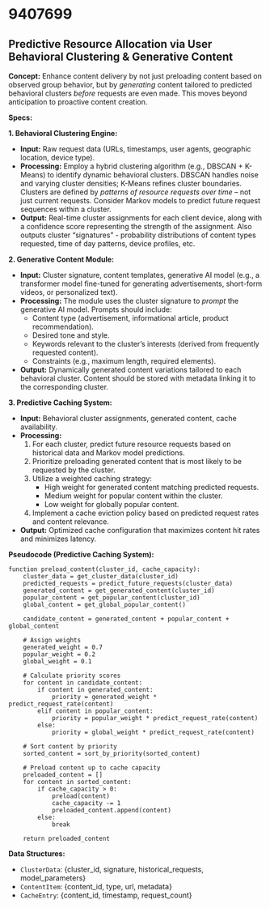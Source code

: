 # 9407699

## Predictive Resource Allocation via User Behavioral Clustering & Generative Content

**Concept:** Enhance content delivery by not just preloading content based on observed group behavior, but by *generating* content tailored to predicted behavioral clusters *before* requests are even made. This moves beyond anticipation to proactive content creation.

**Specs:**

**1. Behavioral Clustering Engine:**

*   **Input:** Raw request data (URLs, timestamps, user agents, geographic location, device type).
*   **Processing:** Employ a hybrid clustering algorithm (e.g., DBSCAN + K-Means) to identify dynamic behavioral clusters.  DBSCAN handles noise and varying cluster densities; K-Means refines cluster boundaries.  Clusters are defined by *patterns of resource requests over time* – not just current requests. Consider Markov models to predict future request sequences within a cluster.
*   **Output:** Real-time cluster assignments for each client device, along with a confidence score representing the strength of the assignment.  Also outputs cluster “signatures” - probability distributions of content types requested, time of day patterns, device profiles, etc.

**2. Generative Content Module:**

*   **Input:** Cluster signature, content templates, generative AI model (e.g., a transformer model fine-tuned for generating advertisements, short-form videos, or personalized text).
*   **Processing:** The module uses the cluster signature to *prompt* the generative AI model. Prompts should include:
    *   Content type (advertisement, informational article, product recommendation).
    *   Desired tone and style.
    *   Keywords relevant to the cluster’s interests (derived from frequently requested content).
    *   Constraints (e.g., maximum length, required elements).
*   **Output:** Dynamically generated content variations tailored to each behavioral cluster.  Content should be stored with metadata linking it to the corresponding cluster.

**3. Predictive Caching System:**

*   **Input:** Behavioral cluster assignments, generated content, cache availability.
*   **Processing:**
    1.  For each cluster, predict future resource requests based on historical data and Markov model predictions.
    2.  Prioritize preloading generated content that is most likely to be requested by the cluster.
    3.  Utilize a weighted caching strategy:
        *   High weight for generated content matching predicted requests.
        *   Medium weight for popular content within the cluster.
        *   Low weight for globally popular content.
    4.  Implement a cache eviction policy based on predicted request rates and content relevance.
*   **Output:** Optimized cache configuration that maximizes content hit rates and minimizes latency.

**Pseudocode (Predictive Caching System):**

```
function preload_content(cluster_id, cache_capacity):
    cluster_data = get_cluster_data(cluster_id)
    predicted_requests = predict_future_requests(cluster_data)
    generated_content = get_generated_content(cluster_id)
    popular_content = get_popular_content(cluster_id)
    global_content = get_global_popular_content()

    candidate_content = generated_content + popular_content + global_content

    # Assign weights
    generated_weight = 0.7
    popular_weight = 0.2
    global_weight = 0.1

    # Calculate priority scores
    for content in candidate_content:
        if content in generated_content:
            priority = generated_weight * predict_request_rate(content)
        elif content in popular_content:
            priority = popular_weight * predict_request_rate(content)
        else:
            priority = global_weight * predict_request_rate(content)

    # Sort content by priority
    sorted_content = sort_by_priority(sorted_content)

    # Preload content up to cache capacity
    preloaded_content = []
    for content in sorted_content:
        if cache_capacity > 0:
            preload(content)
            cache_capacity -= 1
            preloaded_content.append(content)
        else:
            break

    return preloaded_content
```

**Data Structures:**

*   `ClusterData`: {cluster_id, signature, historical_requests, model_parameters}
*   `ContentItem`: {content_id, type, url, metadata}
*   `CacheEntry`: {content_id, timestamp, request_count}